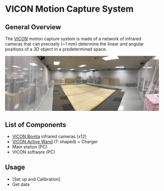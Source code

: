 # VICON Motion Capture System

## General Overview

The [VICON](https://www.vicon.com/ "VICON") motion capture system is made of a network of infrared cameras that can precisely \(~1 mm\) determine the linear and angular positions of a 3D object in a predetermined space.

![](/assets/voliere.jpg)

## List of Components

* [VICON Bonita](https://www.vicon.com/products/archived-products/bonita "VICON Bonita") infrared cameras \(x12\)
* [VICON Active Wand](https://www.vicon.com/products/vicon-devices/calibration "VICON Active Wand") \(T-shaped\) + Charger
* Main station \(PC\)
* VICON software \(PC\)

## Usage
* [Set up and Calibration]
* Get data
